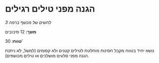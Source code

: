 # הגנה מפני טילים רגילים

*לחשים של מכשף ברמה 3*

**משך:** 12 סיבובים

**טווח:** 30’

נושא יחיד בטווח מקבל חסינות מוחלטת לטילים קטנים ולא קסומים (למשל, לא ניתנת הגנה מפני סלעים מושלכים או טילים מכושפים).